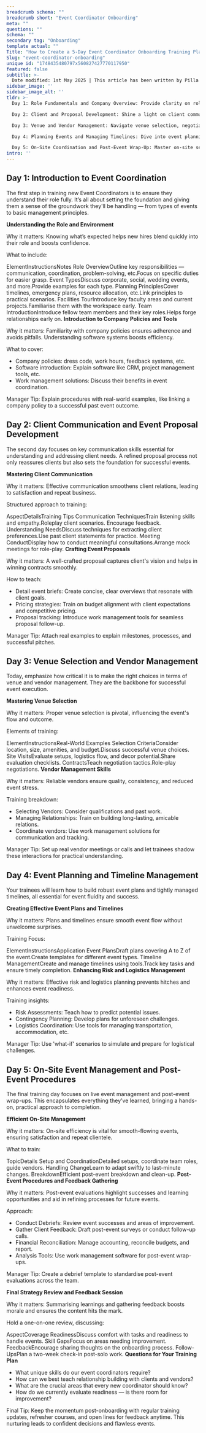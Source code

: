 ```yaml
---
breadcrumb schema: ""
breadcrumb short: "Event Coordinator Onboarding"
meta: ""
questions: ""
schema: ""
secondary tag: "Onboarding"
template actual: ""
Title: "How to Create a 5-Day Event Coordinator Onboarding Training Plan"
Slug: "event-coordinator-onboarding"
unique id: "1748435480797x560827427770117950"
featured: false
subtitle: >-
  Date modified: 1st May 2025 | This article has been written by Pilla Founder, [Liam Jones](https://yourpilla.com/profile/liam-jones), click to [email Liam directly](mailto:liam@yourpilla.com), he reads every email.
sidebar_image: ''
sidebar_image_alt: ''
tldr: >-
  Day 1: Role Fundamentals and Company Overview: Provide clarity on roles and expectations, cover event types, planning principles, and introduce team members.

  Day 2: Client and Proposal Development: Shine a light on client communication, uncover client needs, develop event briefs, and use tools for proposal follow-up.

  Day 3: Venue and Vendor Management: Navigate venue selection, negotiate contracts, manage vendor relations, and track everything with work management solutions.

  Day 4: Planning Events and Managing Timelines: Dive into event planning, timeline creation, logistics coordination, and risk management.

  Day 5: On-Site Coordination and Post-Event Wrap-Up: Master on-site setups, handle crises, conduct evaluations, collect feedback, and reconcile finances.
intro: ''
---
```




 ## Day 1: Introduction to Event Coordination

 The first step in training new Event Coordinators is to ensure they understand their role fully. It’s all about setting the foundation and giving them a sense of the groundwork they'll be handling — from types of events to basic management principles.

 **Understanding the Role and Environment**

 Why it matters: Knowing what’s expected helps new hires blend quickly into their role and boosts confidence.

 What to include:

   ElementInstructionsNotes  Role OverviewOutline key responsibilities — communication, coordination, problem-solving, etc.Focus on specific duties for easier grasp.  Event TypesDiscuss corporate, social, wedding events, and more.Provide examples for each type.  Planning PrinciplesCover timelines, emergency plans, resource allocation, etc.Link principles to practical scenarios.  Facilities TourIntroduce key faculty areas and current projects.Familiarise them with the workspace early.  Team IntroductionIntroduce fellow team members and their key roles.Helps forge relationships early on.   **Introduction to Company Policies and Tools**

 Why it matters: Familiarity with company policies ensures adherence and avoids pitfalls. Understanding software systems boosts efficiency.

 What to cover:

 - Company policies: dress code, work hours, feedback systems, etc.
- Software introduction: Explain software like CRM, project management tools, etc.
- Work management solutions: Discuss their benefits in event coordination.

 Manager Tip: Explain procedures with real-world examples, like linking a company policy to a successful past event outcome.

 ## Day 2: Client Communication and Event Proposal Development

 The second day focuses on key communication skills essential for understanding and addressing client needs. A refined proposal process not only reassures clients but also sets the foundation for successful events.

 **Mastering Client Communication**

 Why it matters: Effective communication smoothens client relations, leading to satisfaction and repeat business.

 Structured approach to training:

   AspectDetailsTraining Tips  Communication TechniquesTrain listening skills and empathy.Roleplay client scenarios. Encourage feedback.  Understanding NeedsDiscuss techniques for extracting client preferences.Use past client statements for practice.  Meeting ConductDisplay how to conduct meaningful consultations.Arrange mock meetings for role-play.   **Crafting Event Proposals**

 Why it matters: A well-crafted proposal captures client's vision and helps in winning contracts smoothly.

 How to teach:

 - Detail event briefs: Create concise, clear overviews that resonate with client goals.
- Pricing strategies: Train on budget alignment with client expectations and competitive pricing.
- Proposal tracking: Introduce work management tools for seamless proposal follow-up.

 Manager Tip: Attach real examples to explain milestones, processes, and successful pitches.

 ## Day 3: Venue Selection and Vendor Management

 Today, emphasize how critical it is to make the right choices in terms of venue and vendor management. They are the backbone for successful event execution.

 **Mastering Venue Selection**

 Why it matters: Proper venue selection is pivotal, influencing the event's flow and outcome.

 Elements of training:

   ElementInstructionsReal-World Examples  Selection CriteriaConsider location, size, amenities, and budget.Discuss successful venue choices.  Site VisitsEvaluate setups, logistics flow, and decor potential.Share evaluation checklists.  ContractsTeach negotiation tactics.Role-play negotiations.   **Vendor Management Skills**

 Why it matters: Reliable vendors ensure quality, consistency, and reduced event stress.

 Training breakdown:

 - Selecting Vendors: Consider qualifications and past work.
- Managing Relationships: Train on building long-lasting, amicable relations.
- Coordinate vendors: Use work management solutions for communication and tracking.

 Manager Tip: Set up real vendor meetings or calls and let trainees shadow these interactions for practical understanding.

 ## Day 4: Event Planning and Timeline Management

 Your trainees will learn how to build robust event plans and tightly managed timelines, all essential for event fluidity and success.

 **Creating Effective Event Plans and Timelines**

 Why it matters: Plans and timelines ensure smooth event flow without unwelcome surprises.

 Training Focus:

   ElementInstructionsApplication  Event PlansDraft plans covering A to Z of the event.Create templates for different event types.  Timeline ManagementCreate and manage timelines using tools.Track key tasks and ensure timely completion.   **Enhancing Risk and Logistics Management**

 Why it matters: Effective risk and logistics planning prevents hitches and enhances event readiness.

 Training insights:

 - Risk Assessments: Teach how to predict potential issues.
- Contingency Planning: Develop plans for unforeseen challenges.
- Logistics Coordination: Use tools for managing transportation, accommodation, etc.

 Manager Tip: Use 'what-if' scenarios to simulate and prepare for logistical challenges.

 ## Day 5: On-Site Event Management and Post-Event Procedures

 The final training day focuses on live event management and post-event wrap-ups. This encapsulates everything they’ve learned, bringing a hands-on, practical approach to completion.

 **Efficient On-Site Management**

 Why it matters: On-site efficiency is vital for smooth-flowing events, ensuring satisfaction and repeat clientele.

 What to train:

   TopicDetails  Setup and CoordinationDetailed setups, coordinate team roles, guide vendors.  Handling ChangeLearn to adapt swiftly to last-minute changes.  BreakdownEfficient post-event breakdown and clean-up.   **Post-Event Procedures and Feedback Gathering**

 Why it matters: Post-event evaluations highlight successes and learning opportunities and aid in refining processes for future events.

 Approach:

 - Conduct Debriefs: Review event successes and areas of improvement.
- Gather Client Feedback: Draft post-event surveys or conduct follow-up calls.
- Financial Reconciliation: Manage accounting, reconcile budgets, and report.
- Analysis Tools: Use work management software for post-event wrap-ups.

 Manager Tip: Create a debrief template to standardise post-event evaluations across the team.

 **Final Strategy Review and Feedback Session**

 Why it matters: Summarising learnings and gathering feedback boosts morale and ensures the content hits the mark.

 Hold a one-on-one review, discussing:

   AspectCoverage  ReadinessDiscuss comfort with tasks and readiness to handle events.  Skill GapsFocus on areas needing improvement.  FeedbackEncourage sharing thoughts on the onboarding process.  Follow-UpsPlan a two-week check-in post-solo work.   **Questions for Your Training Plan**

 - What unique skills do our event coordinators require?
- How can we best teach relationship building with clients and vendors?
- What are the crucial areas that every new coordinator should know?
- How do we currently evaluate readiness — is there room for improvement?

 Final Tip: Keep the momentum post-onboarding with regular training updates, refresher courses, and open lines for feedback anytime. This nurturing leads to confident decisions and flawless events.